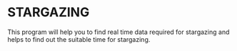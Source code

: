 # STARGAZING
This program will help you to find real time data required for stargazing and  helps to find out the suitable time for stargazing.
